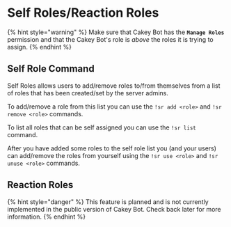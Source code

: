 # Self Roles/Reaction Roles

{% hint style="warning" %}
Make sure that Cakey Bot has the **`Manage Roles`** permission and that the Cakey Bot's role is _above_ the roles it is trying to assign.
{% endhint %}

## Self Role Command

Self Roles allows users to add/remove roles to/from themselves from a list of roles that has been created/set by the server admins.

To add/remove a role from this list you can use the `!sr add <role>` and `!sr remove <role>` commands.

To list all roles that can be self assigned you can use the `!sr list` command.

After you have added some roles to the self role list you \(and your users\) can add/remove the roles from yourself using the `!sr use <role>` and `!sr unuse <role>` commands.

## Reaction Roles

{% hint style="danger" %}
This feature is planned and is not currently implemented in the public version of Cakey Bot. Check back later for more information.
{% endhint %}

